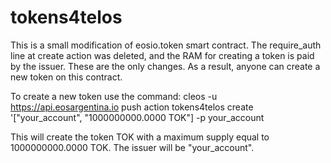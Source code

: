 # tokens4telos
This is a small modification of eosio.token smart contract.
The require_auth line at create action was deleted, and the RAM for creating a token
is paid by the issuer. These are the only changes. As a result, anyone can create a new token on this contract.


To create a new token use the command:
cleos -u https://api.eosargentina.io push action tokens4telos create '["your_account", "1000000000.0000 TOK"] -p your_account

This will create the token TOK with a maximum supply equal to 1000000000.0000 TOK.
The issuer will be "your_account".
